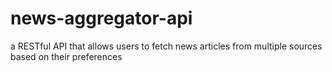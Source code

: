 # news-aggregator-api
a RESTful API that allows users to fetch news articles from multiple sources based on their preferences
